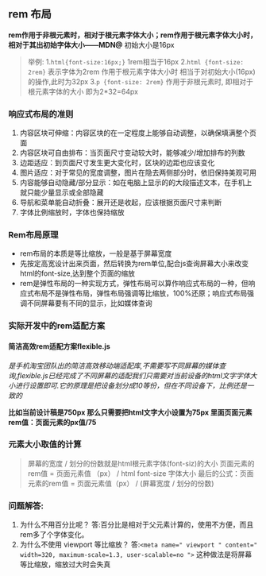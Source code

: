 ## rem 布局

**rem作用于非根元素时，相对于根元素字体大小；rem作用于根元素字体大小时，相对于其出初始字体大小——MDN@**
初始大小是16px
> 举例: 1.`html{font-size:16px;}` 1rem相当于16px
>       2.`html {font-size: 2rem}` 表示字体为2rem 作用于根元素字体大小时 相当于对初始大小(16px)的操作,此时为32px
>       3.`p {font-size: 2rem}` 作用于非根元素时, 即相对于根元素字体的大小 即为2*32=64px

### 响应式布局的准则
1. 内容区块可伸缩：内容区块的在一定程度上能够自动调整，以确保填满整个页面
2. 内容区块可自由排布：当页面尺寸变动较大时，能够减少/增加排布的列数
3. 边距适应：到页面尺寸发生更大变化时，区块的边距也应该变化
4. 图片适应：对于常见的宽度调整，图片在隐去两侧部分时，依旧保持美观可用
5. 内容能够自动隐藏/部分显示：如在电脑上显示的的大段描述文本，在手机上就只能少量显示或全部隐藏
6. 导航和菜单能自动折叠：展开还是收起，应该根据页面尺寸来判断
7. 字体比例缩放时，字体也保持缩放

### Rem布局原理
+ rem布局的本质是等比缩放，一般是基于屏幕宽度
+ 先按定高宽设计出来页面，然后转换为rem单位,配合js查询屏幕大小来改变html的font-size,达到整个页面的缩放
+ rem是弹性布局的一种实现方式，弹性布局可以算作响应式布局的一种，但响应式布局不是弹性布局，弹性布局强调等比缩放，100%还原；响应式布局强调不同屏幕要有不同的显示，比如媒体查询

### 实际开发中的rem适配方案
#### 简洁高效rem适配方案flexible.js
*是手机淘宝团队出的简洁高效移动端适配库,不需要写不同屏幕的媒体查询,flexible.js已经完成了不同屏幕的适配我们只需要对当前设备的html文字字体大小进行设置即可.它的原理是把设备划分成10等份，但在不同设备下，比例还是一致的*

**比如当前设计稿是750px 那么只需要把html文字大小设置为75px 里面页面元素rem值：页面元素的px值/75**

### 元素大小取值的计算
> 屏幕的宽度 / 划分的份数就是html根元素字体(font-siz)的大小
> 页面元素的rem值 = 页面元素值 （px） / html font-size 字体大小
> 最后的公式：页面元素的rem值 = 页面元素值（px） / (屏幕宽度 / 划分的份数)


### 问题解答:
1. 为什么不用百分比呢？
答:百分比是相对于父元素计算的，使用不方便，而且rem多了个字体变化。
2. 为什么不使用 viewport 等比缩放？
答:`<meta name=" viewport " content=" width=320, maximum-scale=1.3, user-scalable=no ">` 这种做法是将屏幕等比缩放，缩放过大时会失真
